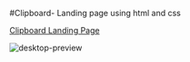 #Clipboard- Landing page using html and css

<a href="https://ambymbayi.github.io/clipboard/">Clipboard Landing Page</a>

<img src="https://i.ibb.co/Y7ks812/desktop-preview.jpg" alt="desktop-preview" border="0">
